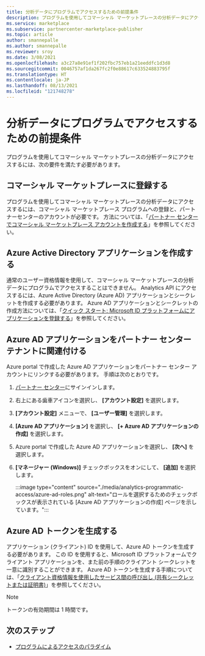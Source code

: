 ```yaml
---
title: 分析データにプログラムでアクセスするための前提条件
description: プログラムを使用してコマーシャル マーケットプレースの分析データにアクセスする前に満たす必要がある要件について説明します。
ms.service: marketplace
ms.subservice: partnercenter-marketplace-publisher
ms.topic: article
author: smannepalle
ms.author: smannepalle
ms.reviewer: sroy
ms.date: 3/08/2021
ms.openlocfilehash: a3c27a8e91ef1f202fbc757eb1a21eeddfc1d3d8
ms.sourcegitcommit: 0046757af1da267fc2f0e88617c633524883795f
ms.translationtype: HT
ms.contentlocale: ja-JP
ms.lasthandoff: 08/13/2021
ms.locfileid: "121748278"
---
```

# <a name="prerequisites-to-programmatically-access-analytics-data"></a>分析データにプログラムでアクセスするための前提条件

プログラムを使用してコマーシャル マーケットプレースの分析データにアクセスするには、次の要件を満たす必要があります。

## <a name="commercial-marketplace-enrollment"></a>コマーシャル マーケットプレースに登録する

プログラムを使用してコマーシャル マーケットプレースの分析データにアクセスするには、コマーシャル マーケットプレース プログラムへの登録と、パートナーセンターのアカウントが必要です。 方法については、「[パートナー センターでコマーシャル マーケットプレース アカウントを作成する](create-account.md)」を参照してください。

## <a name="create-azure-active-directory-application"></a>Azure Active Directory アプリケーションを作成する

通常のユーザー資格情報を使用して、コマーシャル マーケットプレースの分析データにプログラムでアクセスすることはできません。 Analytics API にアクセスするには、Azure Active Directory (Azure AD) アプリケーションとシークレットを作成する必要があります。 Azure AD アプリケーションとシークレットの作成方法については、「[クイック スタート: Microsoft ID プラットフォームにアプリケーションを登録する](../active-directory/develop/quickstart-register-app.md)」を参照してください。

## <a name="associate-the-azure-ad-application-to-the-partner-center-tenant"></a>Azure AD アプリケーションをパートナー センター テナントに関連付ける

Azure portal で作成した Azure AD アプリケーションをパートナー センター アカウントにリンクする必要があります。 手順は次のとおりです。

1. [パートナー センター](https://go.microsoft.com/fwlink/?linkid=2165507)にサインインします。
1. 右上にある歯車アイコンを選択し、 **[アカウント設定]** を選択します。
1. **[アカウント設定]** メニューで、 **[ユーザー管理]** を選択します。
1. **[Azure AD アプリケーション]** を選択し、 **[+ Azure AD アプリケーションの作成]** を選択します。
1. Azure portal で作成した Azure AD アプリケーションを選択し、 **[次へ]** を選択します。
1. **[マネージャー (Windows)]** チェックボックスをオンにして、 **[追加]** を選択します。

    :::image type="content" source="./media/analytics-programmatic-access/azure-ad-roles.png" alt-text="ロールを選択するためのチェックボックスが表示されている [Azure AD アプリケーションの作成] ページを示しています。":::

## <a name="generate-an-azure-ad-token"></a>Azure AD トークンを生成する

アプリケーション (クライアント) ID を使用して、Azure AD トークンを生成する必要があります。 この ID を使用すると、Microsoft ID プラットフォームでクライアント アプリケーションを、また前の手順のクライアント シークレットを一意に識別することができます。 Azure AD トークンを生成する手順については、「[クライアント資格情報を使用したサービス間の呼び出し (共有シークレットまたは証明書)](../active-directory/azuread-dev/v1-oauth2-client-creds-grant-flow.md)」を参照してください。

> [!NOTE]
> トークンの有効期間は 1 時間です。

## <a name="next-steps"></a>次のステップ

- [プログラムによるアクセスのパラダイム](analytics-programmatic-access.md)